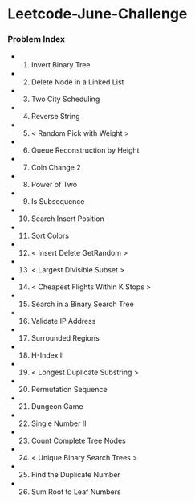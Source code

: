 # Leetcode-June-Challenge

### Problem Index 

* 01) Invert Binary Tree  
* 02) Delete Node in a Linked List  
* 03) Two City Scheduling  
* 04) Reverse String   
* 05) < Random Pick with Weight >  
* 06) Queue Reconstruction by Height  
* 07) Coin Change 2  
* 08) Power of Two  
* 09) Is Subsequence  
* 10) Search Insert Position  
* 11) Sort Colors  
* 12) < Insert Delete GetRandom >  
* 13) < Largest Divisible Subset >  
* 14) < Cheapest Flights Within K Stops >  
* 15) Search in a Binary Search Tree   
* 16) Validate IP Address  
* 17) Surrounded Regions 
* 18) H-Index II  
* 19) < Longest Duplicate Substring >
* 20) Permutation Sequence  
* 21) Dungeon Game  
* 22) Single Number II  
* 23) Count Complete Tree Nodes  
* 24) < Unique Binary Search Trees >  
* 25) Find the Duplicate Number  
* 26) Sum Root to Leaf Numbers  
